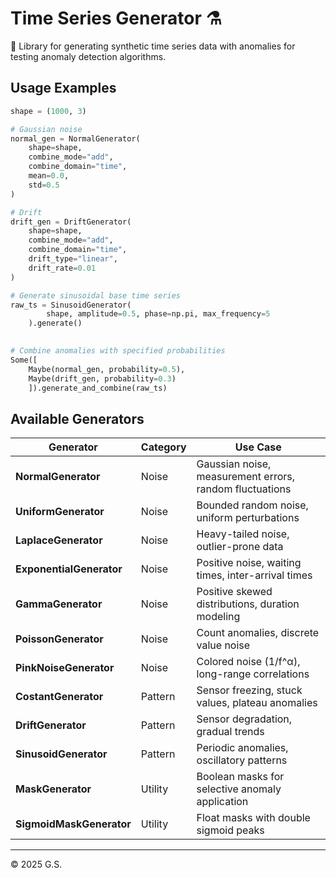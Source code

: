 # Time Series Generator ⚗️

🧰 Library for generating synthetic time series data with anomalies for testing anomaly detection algorithms. 


## Usage Examples

```python
shape = (1000, 3)  

# Gaussian noise
normal_gen = NormalGenerator(
    shape=shape, 
    combine_mode="add", 
    combine_domain="time",
    mean=0.0, 
    std=0.5
)

# Drift
drift_gen = DriftGenerator(
    shape=shape,
    combine_mode="add",
    combine_domain="time",
    drift_type="linear",
    drift_rate=0.01
)

# Generate sinusoidal base time series
raw_ts = SinusoidGenerator(
        shape, amplitude=0.5, phase=np.pi, max_frequency=5
    ).generate()
    

# Combine anomalies with specified probabilities
Some([
    Maybe(normal_gen, probability=0.5),
    Maybe(drift_gen, probability=0.3)
    ]).generate_and_combine(raw_ts)

```


## Available Generators

| Generator | Category | Use Case |
|-----------|----------|----------|
| **NormalGenerator** | Noise | Gaussian noise, measurement errors, random fluctuations |
| **UniformGenerator** | Noise | Bounded random noise, uniform perturbations |
| **LaplaceGenerator** | Noise | Heavy-tailed noise, outlier-prone data |
| **ExponentialGenerator** | Noise | Positive noise, waiting times, inter-arrival times |
| **GammaGenerator** | Noise | Positive skewed distributions, duration modeling |
| **PoissonGenerator** | Noise | Count anomalies, discrete value noise |
| **PinkNoiseGenerator** | Noise | Colored noise (1/f^α), long-range correlations |
| **CostantGenerator** | Pattern | Sensor freezing, stuck values, plateau anomalies |
| **DriftGenerator** | Pattern | Sensor degradation, gradual trends |
| **SinusoidGenerator** | Pattern | Periodic anomalies, oscillatory patterns |
| **MaskGenerator** | Utility | Boolean masks for selective anomaly application |
| **SigmoidMaskGenerator** | Utility | Float masks with double sigmoid peaks |

---

© 2025 G.S.